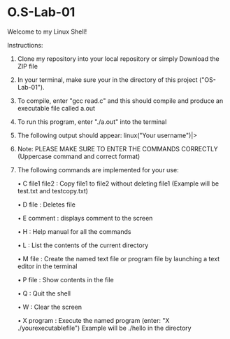 # O.S-Lab-01
Welcome to my Linux Shell!

Instructions: 
1. Clone my repository into your local repository or simply Download the ZIP file
2. In your terminal, make sure your in the directory of this project ("OS-Lab-01").
3. To compile, enter "gcc read.c" and this should compile and produce an executable file called a.out
4. To run this program, enter "./a.out" into the terminal
5. The following output should appear: linux("Your username")|>
6. Note: PLEASE MAKE SURE TO ENTER THE COMMANDS CORRECTLY (Uppercase command and correct format)
7. The following commands are implemented for your use: 

    • C file1 file2 : Copy file1 to file2 without deleting file1 (Example will be test.txt and testcopy.txt)

    • D file : Deletes file

    • E comment : displays comment to the screen

    • H : Help manual for all the commands 

    • L : List the contents of the current directory

    • M file : Create the named text file or program file by launching a text editor in the terminal

    • P file : Show contents in the file 

    • Q : Quit the shell 

    • W : Clear the screen 

    • X program : Execute the named program (enter: "X ./yourexecutablefile") Example will be ./hello in the directory
